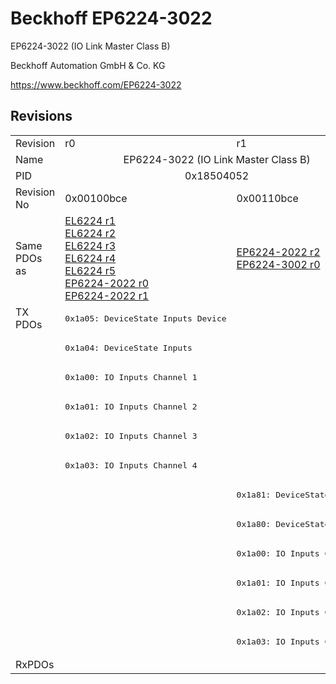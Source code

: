 # Beckhoff EP6224-3022

EP6224-3022 (IO Link Master Class B)

Beckhoff Automation GmbH & Co. KG

https://www.beckhoff.com/EP6224-3022

## Revisions
<table>
<tr >
<td>Revision</td>
<td>r0</td>
<td>r1</td>
</tr>
<tr >
<td>Name</td>
<td colspan=2 align="center">EP6224-3022 (IO Link Master Class B)</td>
</tr>
<tr >
<td>PID</td>
<td colspan=2 align="center">0x18504052</td>
</tr>
<tr >
<td>Revision No</td>
<td>0x00100bce</td>
<td>0x00110bce</td>
</tr>
<tr >
<td>Same PDOs as</td>
<td><a href="EL6224">EL6224 r1</a><br/><a href="EL6224">EL6224 r2</a><br/><a href="EL6224">EL6224 r3</a><br/><a href="EL6224">EL6224 r4</a><br/><a href="EL6224">EL6224 r5</a><br/><a href="EP6224-2022">EP6224-2022 r0</a><br/><a href="EP6224-2022">EP6224-2022 r1</a></td>
<td><a href="EP6224-2022">EP6224-2022 r2</a><br/><a href="EP6224-3002">EP6224-3002 r0</a></td>
</tr>
<tr class="txpdo pdosection">
<td rowspan=12 valign=top>TX PDOs</td>
<td><pre>0x1a05: DeviceState Inputs Device</pre></td>
<td colspan=2 align="left"></td>
</tr>
<tr class="txpdo pdosection">
<td><pre>0x1a04: DeviceState Inputs</pre></td>
<td></td>
</tr>
<tr class="txpdo pdosection">
<td><pre>0x1a00: IO Inputs Channel 1</pre></td>
<td></td>
</tr>
<tr class="txpdo pdosection">
<td><pre>0x1a01: IO Inputs Channel 2</pre></td>
<td></td>
</tr>
<tr class="txpdo pdosection">
<td><pre>0x1a02: IO Inputs Channel 3</pre></td>
<td></td>
</tr>
<tr class="txpdo pdosection">
<td><pre>0x1a03: IO Inputs Channel 4</pre></td>
<td></td>
</tr>
<tr class="txpdo pdosection">
<td></td>
<td><pre>0x1a81: DeviceState Inputs</pre></td>
</tr>
<tr class="txpdo pdosection">
<td></td>
<td><pre>0x1a80: DeviceState Inputs</pre></td>
</tr>
<tr class="txpdo pdosection">
<td></td>
<td><pre>0x1a00: IO Inputs Channel 1</pre></td>
</tr>
<tr class="txpdo pdosection">
<td></td>
<td><pre>0x1a01: IO Inputs Channel 2</pre></td>
</tr>
<tr class="txpdo pdosection">
<td></td>
<td><pre>0x1a02: IO Inputs Channel 3</pre></td>
</tr>
<tr class="txpdo pdosection">
<td></td>
<td><pre>0x1a03: IO Inputs Channel 4</pre></td>
</tr>
<tr >
<td>RxPDOs</td>
<td colspan=2 align="left"></td>
</tr>
</table>
